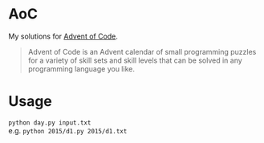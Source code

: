 # AoC
My solutions for [Advent of Code](https://adventofcode.com/).

> Advent of Code is an Advent calendar of small programming puzzles for a variety of skill sets and skill levels that can be solved in any programming language you like.

# Usage

`python day.py input.txt`  
e.g. `python 2015/d1.py 2015/d1.txt`
